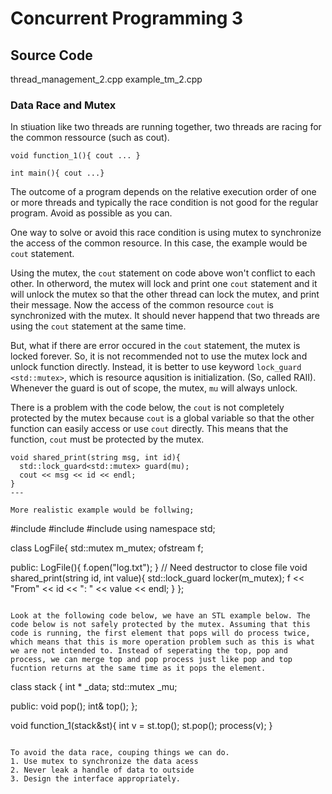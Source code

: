 # Concurrent Programming 3


## Source Code
thread_management_2.cpp
example_tm_2.cpp

### Data Race and Mutex
In stiuation like two threads are running together, two threads are racing for the common ressource (such as cout).

```
void function_1(){ cout ... }

int main(){ cout ...}
```

The outcome of a program depends on the relative execution order of one or more threads and typically the race condition is not good for the regular program. Avoid as possible as you can.

One way to solve or avoid this race condition is using mutex to synchronize the access of the common resource. In this case, the example would be `cout` statement.

Using the mutex, the `cout` statement on code above won't conflict to each other. In otherword, the mutex will lock and print one `cout` statement and it will unlock the mutex so that the other thread can lock the mutex, and print their message. Now the access of the common resource `cout` is synchronized with the mutex. It should never happend that two threads are using the `cout` statement at the same time.

But, what if there are error occured in the `cout` statement, the mutex is locked forever. So, it is not recommended not to use the mutex lock and unlock function directly. Instead, it is better to use keyword `lock_guard <std::mutex>`, which is resource aqusition is initialization. (So, called RAII). Whenever the guard is out of scope, the mutex, `mu` will always unlock.

There is a problem with the code below, the `cout` is not completely protected by the mutex because `cout` is a global variable so that the other function can easily access or use `cout` directly. This means that the function, `cout` must be protected by the mutex.

```
void shared_print(string msg, int id){
  std::lock_guard<std::mutex> guard(mu);
  cout << msg << id << endl;
}
---

More realistic example would be follwing;
```
#include <thread>
#include <string>
#include <mutex>
using namespace std;

class LogFile{
  std::mutex m_mutex;
  ofstream f;

  public:
    LogFile(){
      f.open("log.txt");
    } // Need destructor to close file
    void shared_print(string id, int  value){
      std::lock_guard<mutex> locker(m_mutex);
      f << "From" << id << ": " << value << endl;
    }
};


```

Look at the following code below, we have an STL example below. The code below is not safely protected by the mutex. Assuming that this code is running, the first element that pops will do process twice, which means that this is more operation problem such as this is what we are not intended to. Instead of seperating the top, pop and process, we can merge top and pop process just like pop and top fucntion returns at the same time as it pops the element.

```
class stack {
  int * _data;
  std::mutex _mu;

  public:
    void pop();
    int& top();
};

void function_1(stack&st){
  int v = st.top();
  st.pop();
  process(v);
}

```

To avoid the data race, couping things we can do.
1. Use mutex to synchronize the data acess
2. Never leak a handle of data to outside
3. Design the interface appropriately.
